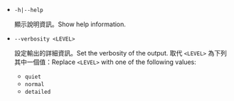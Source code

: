 * `-h|--help`

  <span data-ttu-id="a45dc-101">顯示說明資訊。</span><span class="sxs-lookup"><span data-stu-id="a45dc-101">Show help information.</span></span>

* `--verbosity <LEVEL>`

  <span data-ttu-id="a45dc-102">設定輸出的詳細資訊。</span><span class="sxs-lookup"><span data-stu-id="a45dc-102">Set the verbosity of the output.</span></span> <span data-ttu-id="a45dc-103">取代 `<LEVEL>` 為下列其中一個值：</span><span class="sxs-lookup"><span data-stu-id="a45dc-103">Replace `<LEVEL>` with one of the following values:</span></span>
  
  * `quiet`
  * `normal`
  * `detailed`